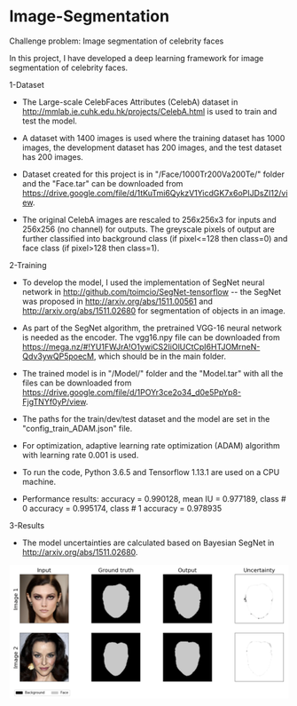 # Image-Segmentation
Challenge problem: Image segmentation of celebrity faces

In this project, I have developed a deep learning framework for image segmentation of celebrity faces.

1-Dataset

- The Large-scale CelebFaces Attributes (CelebA) dataset in http://mmlab.ie.cuhk.edu.hk/projects/CelebA.html is used to train and test the model.

- A dataset with 1400 images is used where the training dataset has 1000 images, the development dataset has 200 images, and the test dataset has 200 images.

- Dataset created for this project is in "/Face/1000Tr200Va200Te/" folder and the "Face.tar" can be downloaded from https://drive.google.com/file/d/1tKuTmi6QykzV1YicdGK7x6oPIJDsZI12/view.

- The original CelebA images are rescaled to 256x256x3 for inputs and 256x256 (no channel) for outputs. The greyscale pixels of output are further classified into background class (if pixel<=128 then class=0) and face class (if pixel>128 then class=1).

2-Training

- To develop the model, I used the implementation of SegNet neural network in http://github.com/toimcio/SegNet-tensorflow -- the SegNet was proposed in http://arxiv.org/abs/1511.00561 and http://arxiv.org/abs/1511.02680 for segmentation of objects in an image.

- As part of the SegNet algorithm, the pretrained VGG-16 neural network is needed as the encoder. The vgg16.npy file can be downloaded from https://mega.nz/#!YU1FWJrA!O1ywiCS2IiOlUCtCpI6HTJOMrneN-Qdv3ywQP5poecM, which should be in the main folder.

- The trained model is in "/Model/" folder and the "Model.tar" with all the files can be downloaded from https://drive.google.com/file/d/1POYr3ce2o34_d0e5PpYp8-FjgTNYf0yP/view.

- The paths for the train/dev/test dataset and the model are set in the "config_train_ADAM.json" file.

- For optimization, adaptive learning rate optimization (ADAM) algorithm with learning rate 0.001 is used.

- To run the code, Python 3.6.5 and Tensorflow 1.13.1 are used on a CPU machine.

- Performance results: accuracy = 0.990128, mean IU = 0.977189, class # 0 accuracy = 0.995174, class # 1 accuracy = 0.978935

3-Results

- The model uncertainties are calculated based on Bayesian SegNet in http://arxiv.org/abs/1511.02680.

<img src="Results.png">
